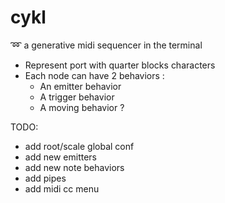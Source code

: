 # cykl
:loop: a generative midi sequencer in the terminal

 - Represent port with quarter blocks characters
 - Each node can have 2 behaviors :
 	- An emitter behavior
 	- A trigger behavior
 	- A moving behavior ?

TODO:
 - add root/scale global conf
 - add new emitters
 - add new note behaviors
 - add pipes
 - add midi cc menu
